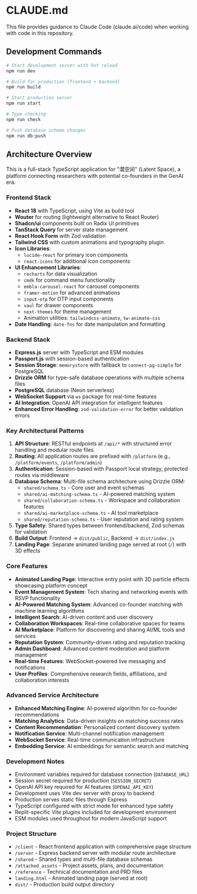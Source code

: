 # CLAUDE.md

This file provides guidance to Claude Code (claude.ai/code) when working with code in this repository.

## Development Commands

```bash
# Start development server with hot reload
npm run dev

# Build for production (frontend + backend)
npm run build

# Start production server
npm run start

# Type checking
npm run check

# Push database schema changes
npm run db:push
```

## Architecture Overview

This is a full-stack TypeScript application for "潜空间" (Latent Space), a platform connecting researchers with potential co-founders in the GenAI era.

### Frontend Stack
- **React 18** with TypeScript, using Vite as build tool
- **Wouter** for routing (lightweight alternative to React Router)
- **Shadcn/ui** components built on Radix UI primitives
- **TanStack Query** for server state management
- **React Hook Form** with Zod validation
- **Tailwind CSS** with custom animations and typography plugin
- **Icon Libraries**:
  - `lucide-react` for primary icon components
  - `react-icons` for additional icon components
- **UI Enhancement Libraries**:
  - `recharts` for data visualization
  - `cmdk` for command menu functionality
  - `embla-carousel-react` for carousel components
  - `framer-motion` for advanced animations
  - `input-otp` for OTP input components
  - `vaul` for drawer components
  - `next-themes` for theme management
  - Animation utilities: `tailwindcss-animate`, `tw-animate-css`
- **Date Handling**: `date-fns` for date manipulation and formatting

### Backend Stack
- **Express.js** server with TypeScript and ESM modules
- **Passport.js** with session-based authentication
- **Session Storage**: `memorystore` with fallback to `connect-pg-simple` for PostgreSQL
- **Drizzle ORM** for type-safe database operations with multiple schema files
- **PostgreSQL** database (Neon serverless)
- **WebSocket Support** via `ws` package for real-time features
- **AI Integration**: OpenAI API integration for intelligent features
- **Enhanced Error Handling**: `zod-validation-error` for better validation errors

### Key Architectural Patterns

1. **API Structure**: RESTful endpoints at `/api/*` with structured error handling and modular route files
2. **Routing**: All application routes are prefixed with `/platform` (e.g., `/platform/events`, `/platform/admin`)
3. **Authentication**: Session-based with Passport local strategy, protected routes via middleware
4. **Database Schema**: Multi-file schema architecture using Drizzle ORM:
   - `shared/schema.ts` - Core user and event schemas
   - `shared/ai-matching-schema.ts` - AI-powered matching system
   - `shared/collaboration-schema.ts` - Workspace and collaboration features
   - `shared/ai-marketplace-schema.ts` - AI tool marketplace
   - `shared/reputation-schema.ts` - User reputation and rating system
5. **Type Safety**: Shared types between frontend/backend, Zod schemas for validation
6. **Build Output**: Frontend → `dist/public`, Backend → `dist/index.js`
7. **Landing Page**: Separate animated landing page served at root (`/`) with 3D effects

### Core Features
- **Animated Landing Page**: Interactive entry point with 3D particle effects showcasing platform concept
- **Event Management System**: Tech sharing and networking events with RSVP functionality
- **AI-Powered Matching System**: Advanced co-founder matching with machine learning algorithms
- **Intelligent Search**: AI-driven content and user discovery
- **Collaboration Workspaces**: Real-time collaborative spaces for teams
- **AI Marketplace**: Platform for discovering and sharing AI/ML tools and services
- **Reputation System**: Community-driven rating and reputation tracking
- **Admin Dashboard**: Advanced content moderation and platform management
- **Real-time Features**: WebSocket-powered live messaging and notifications
- **User Profiles**: Comprehensive research fields, affiliations, and collaboration interests

### Advanced Service Architecture
- **Enhanced Matching Engine**: AI-powered algorithm for co-founder recommendations
- **Matching Analytics**: Data-driven insights on matching success rates
- **Content Recommendation**: Personalized content discovery system
- **Notification Service**: Multi-channel notification management
- **WebSocket Service**: Real-time communication infrastructure
- **Embedding Service**: AI embeddings for semantic search and matching

### Development Notes
- Environment variables required for database connection (`DATABASE_URL`)
- Session secret required for production (`SESSION_SECRET`)
- OpenAI API key required for AI features (`OPENAI_API_KEY`)
- Development uses Vite dev server with proxy to backend
- Production serves static files through Express
- TypeScript configured with strict mode for enhanced type safety
- Replit-specific Vite plugins included for development environment
- ESM modules used throughout for modern JavaScript support

### Project Structure
- `/client` - React frontend application with comprehensive page structure
- `/server` - Express backend server with modular route architecture
- `/shared` - Shared types and multi-file database schemas
- `/attached_assets` - Project assets, plans, and documentation
- `/reference` - Technical documentation and PRD files
- `landing.html` - Animated landing page (served at root)
- `dist/` - Production build output directory